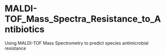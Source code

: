 # MALDI-TOF_Mass_Spectra_Resistance_to_Antibiotics
 Using MALDI-TOF Mass Spectrometry to predict species antimicrobial resistance
